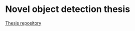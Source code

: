 ---
---

# Novel object detection thesis

[Thesis repository](https://github.com/juellsprott/thesis-novel-objects)
